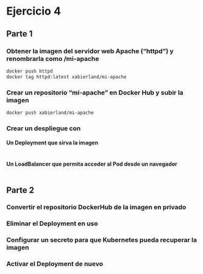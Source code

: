 # Ejercicio 4

## Parte 1

### Obtener la imagen del servidor web Apache (“httpd”) y renombrarla como <vuestro-Docker-ID>/mi-apache

```bash
docker push httpd
docker tag httpd:latest xabierland/mi-apache
```

### Crear un repositorio “mi-apache” en Docker Hub y subir la imagen

```bash
docker push xabierland/mi-apache
```

### Crear un despliegue con

#### Un Deployment que sirva la imagen

```yml

```

#### Un LoadBalancer que permita acceder al Pod desde un navegador

```yml

```

## Parte 2

### Convertir el repositorio DockerHub de la imagen en privado

### Eliminar el Deployment en uso

### Configurar un secreto para que Kubernetes pueda recuperar la imagen

### Activar el Deployment de nuevo
